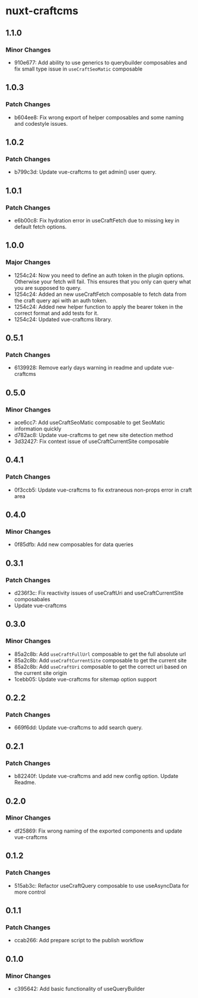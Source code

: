 # nuxt-craftcms

## 1.1.0

### Minor Changes

- 910e677: Add ability to use generics to querybuilder composables and fix small type issue in `useCraftSeoMatic` composable

## 1.0.3

### Patch Changes

- b604ee8: Fix wrong export of helper composables and some naming and codestyle issues.

## 1.0.2

### Patch Changes

- b799c3d: Update vue-craftcms to get admin() user query.

## 1.0.1

### Patch Changes

- e6b00c8: Fix hydration error in useCraftFetch due to missing key in default fetch options.

## 1.0.0

### Major Changes

- 1254c24: Now you need to define an auth token in the plugin options. Otherwise your fetch will fail. This ensures that you only can query what you are supposed to query.
- 1254c24: Added an new useCraftFetch composable to fetch data from the craft query api with an auth token.
- 1254c24: Added new helper function to apply the bearer token in the correct format and add tests for it.
- 1254c24: Updated vue-craftcms library.

## 0.5.1

### Patch Changes

- 6139928: Remove early days warning in readme and update vue-craftcms

## 0.5.0

### Minor Changes

- ace6cc7: Add useCraftSeoMatic composable to get SeoMatic information quickly
- d782ac8: Update vue-craftcms to get new site detection method
- 3d32427: Fix context issue of useCraftCurrentSite composable

## 0.4.1

### Patch Changes

- 0f3ccb5: Update vue-craftcms to fix extraneous non-props error in craft area

## 0.4.0

### Minor Changes

- 0f85dfb: Add new composables for data queries

## 0.3.1

### Patch Changes

- d236f3c: Fix reactivity issues of useCraftUri and useCraftCurrentSite composabales
- Update vue-craftcms

## 0.3.0

### Minor Changes

- 85a2c8b: Add `useCraftFullUrl` composable to get the full absolute url
- 85a2c8b: Add `useCraftCurrentSite` composable to get the current site
- 85a2c8b: Add `useCraftUri` composable to get the correct uri based on the current site origin
- 1cebb05: Update vue-craftcms for sitemap option support

## 0.2.2

### Patch Changes

- 669f6dd: Update vue-craftcms to add search query.

## 0.2.1

### Patch Changes

- b82240f: Update vue-craftcms and add new config option. Update Readme.

## 0.2.0

### Minor Changes

- df25869: Fix wrong naming of the exported components and update vue-craftcms

## 0.1.2

### Patch Changes

- 515ab3c: Refactor useCraftQuery composable to use useAsyncData for more control

## 0.1.1

### Patch Changes

- ccab266: Add prepare script to the publish workflow

## 0.1.0

### Minor Changes

- c395642: Add basic functionality of useQueryBuilder
